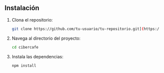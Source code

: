 ## Instalación

1. Clona el repositorio:
    ```sh
    git clone https://github.com/tu-usuario/tu-repositorio.git](https://github.com/Juanies/cibercafe.git
    ```
2. Navega al directorio del proyecto:
    ```sh
    cd cibercafe
    ```
3. Instala las dependencias:
    ```sh
    npm install
    ```
